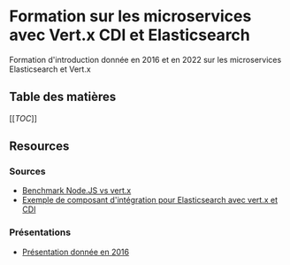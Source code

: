 # Formation sur les microservices avec Vert.x CDI et Elasticsearch

Formation d'introduction donnée en 2016 et en 2022 sur les microservices Elasticsearch et Vert.x

## Table des matières

[[_TOC_]]

## Resources

### Sources

* [Benchmark Node.JS vs vert.x](benchmark)
* [Exemple de composant d'intégration pour Elasticsearch avec vert.x et CDI](elasticsearch-example)
### Présentations

* [Présentation donnée en 2016](./slides/presentation_18_02_2016.pdf)
